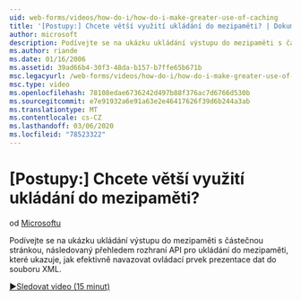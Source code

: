 ```yaml
---
uid: web-forms/videos/how-do-i/how-do-i-make-greater-use-of-caching
title: '[Postupy:] Chcete větší využití ukládání do mezipaměti? | Dokumenty Microsoft'
author: microsoft
description: Podívejte se na ukázku ukládání výstupu do mezipaměti s částečnou stránkou a za ním Přehled rozhraní API mezipaměti, které ukazuje, jak efektivně navazovat datovou prezentaci...
ms.author: riande
ms.date: 01/16/2006
ms.assetid: 39ad66b4-30f3-48da-b157-b7ffe65b671b
msc.legacyurl: /web-forms/videos/how-do-i/how-do-i-make-greater-use-of-caching
msc.type: video
ms.openlocfilehash: 78108edae6736242d497b88f376ac7d6766d530b
ms.sourcegitcommit: e7e91932a6e91a63e2e46417626f39d6b244a3ab
ms.translationtype: MT
ms.contentlocale: cs-CZ
ms.lasthandoff: 03/06/2020
ms.locfileid: "78523322"
---
```

# <a name="how-do-i-make-greater-use-of-caching"></a>[Postupy:] Chcete větší využití ukládání do mezipaměti?

od [Microsoftu](https://github.com/microsoft)

Podívejte se na ukázku ukládání výstupu do mezipaměti s částečnou stránkou, následovaný přehledem rozhraní API pro ukládání do mezipaměti, které ukazuje, jak efektivně navazovat ovládací prvek prezentace dat do souboru XML.

[&#9654;Sledovat video (15 minut)](https://channel9.msdn.com/Blogs/ASP-NET-Site-Videos/how-do-i-make-greater-use-of-caching)
